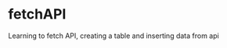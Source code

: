 # fetchAPI
Learning to fetch API, creating a table and inserting data from api

[Here is the link of the API]:
<https://reqres.in/api/users?page=2>
